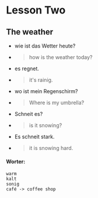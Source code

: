 # Lesson Two
## The weather

* wie ist das Wetter heute?
* > how is the weather today?
* es regnet.
* > it's rainig.
* wo ist mein Regenschirm?
* > Where is my umbrella?
* Schneit es?
* > is it snowing?
* Es schneit stark.
* > it is snowing hard.

#### Worter:
```
warm
kalt
sonig
café -> coffee shop

```
